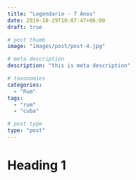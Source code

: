 ```yaml
---
title: "Legendario - 7 Anos"
date: 2019-10-29T10:07:47+06:00
draft: true

# post thumb
image: "images/post/post-4.jpg"

# meta description
description: "this is meta description"

# taxonomies
categories: 
  - "Rum"
tags:
  - "rum"
  - "cuba"

# post type
type: "post"
---
```


# Heading 1
